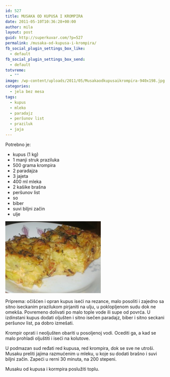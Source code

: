 ```yaml
---
id: 527
title: MUSAKA OD KUPUSA I KROMPIRA
date: 2011-05-10T10:36:28+00:00
author: mila
layout: post
guid: http://superkuvar.com/?p=527
permalink: /musaka-od-kupusa-i-krompira/
fb_social_plugin_settings_box_like:
  - default
fb_social_plugin_settings_box_send:
  - default
totvreme:
  - ""
image: /wp-content/uploads/2011/05/Musakaodkupusaikrompira-940x198.jpg
categories:
  - jela bez mesa
tags:
  - kupus
  - mleko
  - paradajz
  - peršunov list
  - praziluk
  - jaja
---
```

Potrebno je:

  * kupus (1 kg)
  * 1 manji struk praziluka
  * 500 grama krompira
  * 2 paradajza
  * 3 jajeta
  * 400 ml mleka
  * 2 kašike brašna
  * peršunov list
  * so
  * biber
  * suvi biljni začin
  * ulje

<img class="alignnone size-medium wp-image-5155" src="/wp-content/uploads/2011/05/Musakaodkupusaikrompira-300x225.jpg" alt="Musakaodkupusaikrompira" width="300" height="225" /> 

Priprema: očišćen i opran kupus iseći na rezance, malo posoliti i zajedno sa sitno iseckanim prazilukom pirjaniti na ulju, u poklopljenom sudu dok ne omekša. Povremeno dolivati po malo tople vode ili supe od povrća. U izdinstani kupus dodati oljušten i sitno isečen paradajz, biber i sitno seckani peršunov list, pa dobro izmešati.

Krompir oprati i neoljušten obariti u posoljenoj vodi. Ocediti ga, a kad se malo prohladi oljuštiti i iseći na kolutove.

U podmazan sud ređati red kupusa, red krompira, dok se sve ne utroši. Musaku preliti jajima razmućenim u mleku, u koje su dodati brašno i suvi biljni začin. Zapeći u rerni 30 minuta, na 200 stepeni.

Musaku od kupusa i kormpira poslužiti toplu.